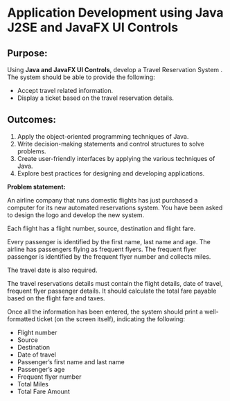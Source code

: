 # Application Development using Java J2SE and JavaFX UI Controls

## **Purpose:**

Using **Java and JavaFX UI Controls**, develop a Travel Reservation System .
The system should be able to provide the following:
- Accept travel related information.
- Display a ticket based on the travel reservation details.

## **Outcomes:**
1. Apply the object-oriented programming techniques of Java.
2. Write decision-making statements and control structures to solve problems.
3. Create user-friendly interfaces by applying the various techniques of Java.
4. Explore best practices for designing and developing applications.


**Problem statement:**

An airline company that runs domestic flights has just purchased a computer for its new automated reservations system. You have been asked to design the logo and develop the new system.

Each flight has a flight number, source, destination and flight fare.

Every passenger is identified by the first name, last name and age.
The airline has passengers flying as frequent flyers. The frequent flyer passenger is identified by the frequent flyer number and collects miles.

The travel date is also required.

The travel reservations details must contain the flight details, date of travel, frequent flyer passenger details.
It should calculate the total fare payable based on the flight fare and taxes.

Once all the information has been entered, the system should print a well-formatted ticket (on the screen itself), indicating the following:

- Flight number
- Source
- Destination
- Date of travel
- Passenger’s first name and last name
- Passenger’s age
- Frequent flyer number
- Total Miles
- Total Fare Amount
